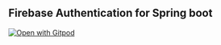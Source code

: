 ## Firebase Authentication for Spring boot


[![Open with Gitpod](https://thepro.io/button.svg)](https://thepro.io/post/firebase-authentication-for-spring-boot-rest-api)

